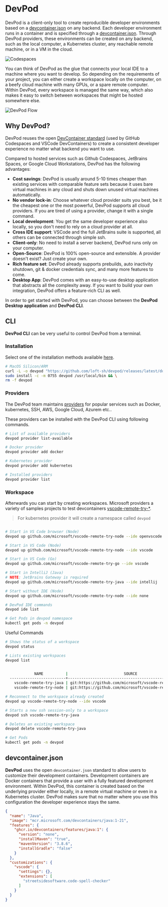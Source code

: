 # DevPod

DevPod is a client-only tool to create reproducible developer environments based on a [devcontainer.json](https://containers.dev/) on any backend. Each developer environment runs in a container and is specified through a [devcontainer.json](https://containers.dev/). Through DevPod providers, these environments can be created on any backend, such as the local computer, a Kubernetes cluster, any reachable remote machine, or in a VM in the cloud.

![Codespaces](https://github.com/loft-sh/devpod/blob/main/docs/static/media/codespaces-but.png?raw=true)

You can think of DevPod as the glue that connects your local IDE to a machine where you want to develop. So depending on the requirements of your project, you can either create a workspace locally on the computer, on a beefy cloud machine with many GPUs, or a spare remote computer. Within DevPod, every workspace is managed the same way, which also makes it easy to switch between workspaces that might be hosted somewhere else.

![DevPod Flow](https://github.com/loft-sh/devpod/blob/main/docs/static/media/devpod-flow.gif)

## Why DevPod?

DevPod reuses the open [DevContainer standard](https://containers.dev/) (used by GitHub Codespaces and VSCode DevContainers) to create a consistent developer experience no matter what backend you want to use.

Compared to hosted services such as Github Codespaces, JetBrains Spaces, or Google Cloud Workstations, DevPod has the following advantages:

* **Cost savings**: DevPod is usually around 5-10 times cheaper than existing services with comparable feature sets because it uses bare virtual machines in any cloud and shuts down unused virtual machines automatically.
* **No vendor lock-in**: Choose whatever cloud provider suits you best, be it the cheapest one or the most powerful, DevPod supports all cloud providers. If you are tired of using a provider, change it with a single command.
* **Local development**: You get the same developer experience also locally, so you don't need to rely on a cloud provider at all.
* **Cross IDE support**: VSCode and the full JetBrains suite is supported, all others can be connected through simple ssh.
* **Client-only**: No need to install a server backend, DevPod runs only on your computer.
* **Open-Source**: DevPod is 100% open-source and extensible. A provider doesn't exist? Just create your own.
* **Rich feature set**: DevPod already supports prebuilds, auto inactivity shutdown, git & docker credentials sync, and many more features to come.
* **Desktop App**: DevPod comes with an easy-to-use desktop application that abstracts all the complexity away. If you want to build your own integration, DevPod offers a feature-rich CLI as well.

In order to get started with DevPod, you can choose between the **DevPod Desktop application** and **DevPod CLI**.

## CLI

**DevPod CLI** can be very useful to control DevPod from a terminal.

### Installation

Select one of the installation methods available [here](https://devpod.sh/docs/getting-started/install#optional-install-devpod-cli).

```bash
# MacOS Silicon/ARM
curl -L -o devpod "https://github.com/loft-sh/devpod/releases/latest/download/devpod-darwin-arm64" && \
sudo install -c -m 0755 devpod /usr/local/bin && \
rm -f devpod
```

### Providers

The DevPod team maintains [providers](https://devpod.sh/docs/managing-providers/add-provider) for popular services such as Docker, kubernetes, SSH, AWS, Google Cloud, Azurem etc..

These providers can be installed with the DevPod CLI using following commands.

```bash
# List of available providers
devpod provider list-available

# Docker provider
devpod provider add docker

# Kubernetes provider
devpod provider add kubernetes

# Installed providers
devpod provider list
```

### Workspace

Afterwards you can start by creating workspaces. Microsoft providers a variety of samples projects to test devcontainers [vscode-remote-try-*](https://github.com/search?q=org%3Amicrosoft+vscode-remote-try-&type=Repositories).

> For kubernetes provider it will create a namespace called `devpod`

```bash

# Start in VS Code browser (Node)
devpod up github.com/microsoft/vscode-remote-try-node --ide openvscode

# Start in VS Code (Node)
devpod up github.com/microsoft/vscode-remote-try-node --ide vscode

# Start in VS Code (Go)
devpod up github.com/microsoft/vscode-remote-try-go --ide vscode

# Start in IntelliJ (Java)
# NOTE: JetBrains Gateway is required
devpod up github.com/microsoft/vscode-remote-try-java --ide intellij

# Start without IDE (Node)
devpod up github.com/microsoft/vscode-remote-try-node --ide none

# DevPod IDE commands
devpod ide list

# Get Pods in devpod namespace
kubectl get pods -n devpod
```

Useful Commands

```bash
# Shows the status of a workspace
devpod status

# Lists existing workspaces
devpod list


             NAME          |                         SOURCE                          | MACHINE |  PROVIDER  |   IDE    | LAST USED |  AGE
  -------------------------+---------------------------------------------------------+---------+------------+----------+-----------+---------
    vscode-remote-try-java | git:https://github.com/microsoft/vscode-remote-try-java |         | kubernetes | intellij | 2m15s     | 2m15s
    vscode-remote-try-node | git:https://github.com/microsoft/vscode-remote-try-node |         | kubernetes | vscode   | 23m44s    | 26m27s

# Reconnect to the workspace already created
devpod up vscode-remote-try-node --ide vscode

# Starts a new ssh session-only to a workspace
devpod ssh vscode-remote-try-java

# Deletes an existing workspace
devpod delete vscode-remote-try-java

# Get Pods
kubectl get pods -n devpod
```

## devcontainer.json

**DevPod** uses the open `devcontainer.json` standard to allow users to customize their development containers. Development containers are Docker containers that provide a user with a fully featured development environment. Within DevPod, this container is created based on the underlying provider either locally, in a remote virtual machine or even in a Kubernetes cluster. DevPod makes sure that no matter where you use this configuration the developer experience stays the same.

```json
{
  "name": "Java",
  "image": "mcr.microsoft.com/devcontainers/java:1-21",
  "features": {
    "ghcr.io/devcontainers/features/java:1": {
      "version": "none",
      "installMaven": "true",
      "mavenVersion": "3.8.6",
      "installGradle": "false"
    }
  },
  "customizations": {
    "vscode": {
      "settings": {},
      "extensions": [
        "streetsidesoftware.code-spell-checker"
      ]
    }
  }
}
```

